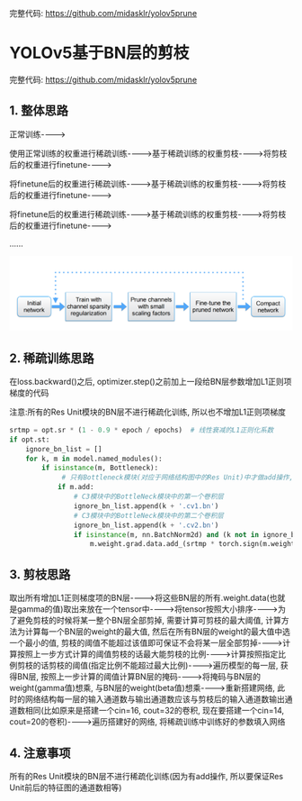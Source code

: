 完整代码: https://github.com/midasklr/yolov5prune

# YOLOv5基于BN层的剪枝

完整代码: https://github.com/midasklr/yolov5prune

## 1. 整体思路

正常训练---->

使用正常训练的权重进行稀疏训练---->基于稀疏训练的权重剪枝---->将剪枝后的权重进行finetune---->

将finetune后的权重进行稀疏训练---->基于稀疏训练的权重剪枝---->将剪枝后的权重进行finetune---->

将finetune后的权重进行稀疏训练---->基于稀疏训练的权重剪枝---->将剪枝后的权重进行finetune---->

......

![](assets/process.png)

## 2. 稀疏训练思路

在loss.backward()之后, optimizer.step()之前加上一段给BN层参数增加L1正则项梯度的代码

注意:所有的Res Unit模块的BN层不进行稀疏化训练, 所以也不增加L1正则项梯度

```python
srtmp = opt.sr * (1 - 0.9 * epoch / epochs)  # 线性衰减的L1正则化系数
if opt.st:
    ignore_bn_list = []
    for k, m in model.named_modules():
        if isinstance(m, Bottleneck):
             # 只有Bottleneck模块(对应于网络结构图中的Res Unit)中才做add操作, 所以不能剪
            if m.add:       
                # C3模块中的BottleNeck模块中的第一个卷积层
                ignore_bn_list.append(k + '.cv1.bn')   
                # C3模块中的BottleNeck模块中的第二个卷积层
                ignore_bn_list.append(k + '.cv2.bn')                    
                if isinstance(m, nn.BatchNorm2d) and (k not in ignore_bn_list):
                    m.weight.grad.data.add_(srtmp * torch.sign(m.weight.data))  # L1
```

## 3. 剪枝思路

取出所有增加L1正则梯度项的BN层---->将这些BN层的所有.weight.data(也就是gamma的值)取出来放在一个tensor中---->将tensor按照大小排序---->为了避免剪枝的时候将某一整个BN层全部剪掉, 需要计算可剪枝的最大阈值, 计算方法为计算每一个BN层的weight的最大值, 然后在所有BN层的weight的最大值中选一个最小的值, 剪枝的阈值不能超过该值即可保证不会将某一层全部剪掉---->计算按照上一步方式计算的阈值剪枝的话最大能剪枝的比例---->计算按照指定比例剪枝的话剪枝的阈值(指定比例不能超过最大比例)---->遍历模型的每一层, 获得BN层, 按照上一步计算的阈值计算BN层的掩码---->将掩码与BN层的weight(gamma值)想乘, 与BN层的weight(beta值)想乘---->重新搭建网络, 此时的网络结构每一层的输入通道数与输出通道数应该与剪枝后的输入通道数输出通道数相同(比如原来是搭建一个cin=16, cout=32的卷积, 现在要搭建一个cin=14, cout=20的卷积)---->遍历搭建好的网络, 将稀疏训练中训练好的参数填入网络

## 4. 注意事项

 所有的Res Unit模块的BN层不进行稀疏化训练(因为有add操作, 所以要保证Res Unit前后的特征图的通道数相等)
